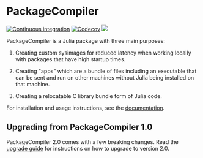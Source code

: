 # PackageCompiler

[![Continuous integration](https://github.com/JuliaLang/PackageCompiler.jl/actions/workflows/ci.yml/badge.svg)](https://github.com/JuliaLang/PackageCompiler.jl/actions/workflows/ci.yml)
[![Codecov](https://codecov.io/gh/JuliaLang/PackageCompiler.jl/branch/master/graph/badge.svg)](https://codecov.io/gh/JuliaLang/PackageCompiler.jl)
[![][docs-stable-img]][docs-stable-url]

PackageCompiler is a Julia package with three main purposes:

  1. Creating custom sysimages for reduced latency when working locally with packages that have high startup times.

  2. Creating "apps" which are a bundle of files including an executable that can be sent and run on other machines without Julia being installed on that machine.

  3. Creating a relocatable C library bundle form of Julia code.

For installation and usage instructions, see the [documentation][docs-stable-url].

[docs-stable-img]: https://img.shields.io/badge/docs-stable-blue.svg
[docs-stable-url]: https://JuliaLang.github.io/PackageCompiler.jl

## Upgrading from PackageCompiler 1.0

PackageCompiler 2.0 comes with a few breaking changes. Read the [upgrade guide](https://julialang.github.io/PackageCompiler.jl/dev/#Upgrading-from-PackageCompiler-1.0.)
for instructions on how to upgrade to version 2.0.
